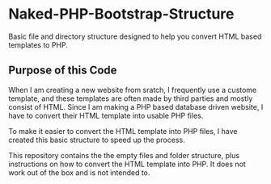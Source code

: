 # Naked-PHP-Bootstrap-Structure
Basic file and directory structure designed to help you convert HTML based templates to PHP.

## Purpose of this Code
When I am creating a new website from sratch, I frequently use a custome template, and these templates are often made by third parties and mostly consist of HTML. Since I am making a PHP based database driven website, I have to convert their HTML template into usable PHP files.

To make it easier to convert the HTML template into PHP files, I have created this basic structure to speed up the process.

This repository contains the the empty files and folder structure, plus instructions on how to convert the HTML template into PHP. It does not work out of the box and is not intended to.
